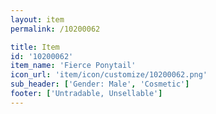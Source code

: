 ```yaml
---
layout: item
permalink: /10200062

title: Item
id: '10200062'
item_name: 'Fierce Ponytail'
icon_url: 'item/icon/customize/10200062.png'
sub_header: ['Gender: Male', 'Cosmetic']
footer: ['Untradable, Unsellable']
---
```

